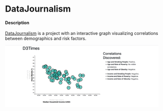 # DataJournalism

#### Description

[DataJournalism](https://github.com/janelcv/DataJournalism) is a project with an interactive graph visualizing correlations between demographics and risk factors.

![FinalOutput](final_output.png)

